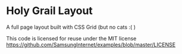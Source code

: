 # Holy Grail Layout

A full page layout built with CSS Grid (but no cats :( )

This code is licensed for reuse under the MIT license
https://github.com/SamsungInternet/examples/blob/master/LICENSE

